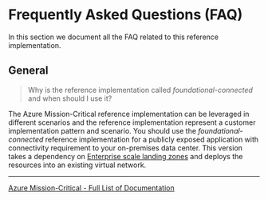 # Frequently Asked Questions (FAQ)

In this section we document all the FAQ related to this reference implementation.

## General

> Why is the reference implementation called *foundational-connected* and when should I use it?

The Azure Mission-Critical reference implementation can be leveraged in different scenarios and the reference implementation represent a customer implementation pattern and scenario. You should use the *foundational-connected* reference implementation for a publicly exposed application with connectivity requirement to your on-premises data center. This version takes a dependency on [Enterprise scale landing zones](https://learn.microsoft.com/azure/cloud-adoption-framework/ready/landing-zone/design-area/network-topology-and-connectivity) and deploys the resources into an existing virtual network.

---

[Azure Mission-Critical - Full List of Documentation](/docs/README.md)
